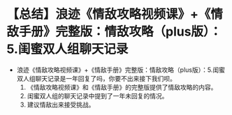 # 【总结】浪迹《情敌攻略视频课》+《情敌手册》完整版：情敌攻略（plus版）：5.闺蜜双人组聊天记录

-   浪迹《情敌攻略视频课》+《情敌手册》完整版：情敌攻略（plus版）：5.闺蜜双人组聊天记录是一年回复了吗，你要不出来接下我们呗。
    1.  《情敌攻略视频课》和《情敌手册》的完整版提供了情敌攻略的内容。
    2.  闺蜜双人组的聊天记录中提到了一年未回复的情况。
    3.  建议情敌出来接受挑战。